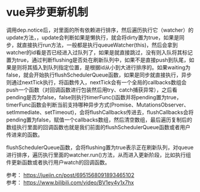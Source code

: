# vue异步更新机制

调用dep.notice后，对里面的所有依赖进行排序，然后遍历执行它（watcher）的update方法，，update会判断如果是懒执行，就会将dirty置为true，如果是同步，就直接执行run方法，一般都是执行queueWatcher(this)，然后会拿到watcher的id看是否已经进入过队列了，如果是就直接跳过，没有则入队将其标记置为true，通过判断flushing是否处在刷新队列中，如果不是直接push到队尾，如果是则将其插入到队列指定位置，是根据id从小到大进行排序的。如果waiting为false，就会开始执行flushSchedulerQueue函数，如果是同步就直接执行，异步则通过nextTick执行，将函数传入，nextTick会有一个全局的callbacks数组会push一个函数（对回调函数进行包装然后用try、catch捕获异常），之后看pending是否为false，false则执行timerFunc()函数并将pending置为true，timerFunc函数会判断当前支持哪种异步方式(Promise、MutationsObserver、setImmediate、setTimeout)，会将flushCallbacks传进去，flushCallbacks会将pending置为false，赋值一个callbacks数组，然后清空数组，最后遍历复制后的数组执行里面的回调函数也就是我们前面的flushSchedulerQueue函数或者用户传进来的函数。

flushSchedulerQueue函数，会将flushing置为true表示正在刷新队列，对queue进行排序，遍历执行里面的watcher.run()方法，从而进入更新阶段，比如执行组件更新函数或者执行用户watch的回调函数。

参考： https://juejin.cn/post/6951568091893465102  
参考： https://www.bilibili.com/video/BV1ey4y1x7hx  
